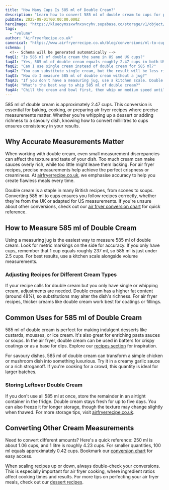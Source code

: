```yaml
---
title: "How Many Cups Is 585 ml of Double Cream?"
description: "Learn how to convert 585 ml of double cream to cups for perfect baking and cooking every time. Get accurate measurements now!"
pubDate: 2025-08-01T00:00:00.000Z
heroImage: "https://klueoymssxwfnxsvcyhv.supabase.co/storage/v1/object/public/Shmucket/how-many-cups-is-585-ml-of-double-cream.webp"
tags:
  - "volume"
author: "AirFryerRecipe.co.uk"
canonical: "https://www.airfryerrecipe.co.uk/blog/conversions/ml-to-cups/how-many-cups-is-585-ml-of-double-cream"
schema: |
  <!-- Schema will be generated automatically -->
faqQ1: "Is 585 ml of double cream the same in US and UK cups?"
faqA1: "Yes, 585 ml of double cream equals roughly 2.47 cups in both US and UK measurements. However, US cups are slightly smaller (237 ml) compared to UK cups (284 ml), but the difference is minimal for this quantity."
faqQ2: "Can I use single cream instead of double cream for 585 ml?"
faqA2: "You can substitute single cream, but the result will be less rich. Double cream has a higher fat content, so sauces and desserts may be thinner with single cream. Adjust cooking times slightly if using it in air fryer recipes."
faqQ3: "How do I measure 585 ml of double cream without a jug?"
faqA3: "If you don't have a measuring jug, use a kitchen scale. Double cream weighs roughly 1 gram per ml, so 585 ml equals 585 grams. Alternatively, use a standard cup (237 ml) and measure just under 2.5 cups."
faqQ4: "What's the best way to whip 585 ml of double cream?"
faqA4: "Chill the cream and bowl first, then whip on medium speed until soft peaks form. Avoid overwhipping, as double cream can quickly turn to butter. For air fryer desserts, whipped cream adds a lovely finishing touch."
---
```

<p>585 ml of double cream is approximately 2.47 cups. This conversion is essential for baking, cooking, or preparing air fryer recipes where precise measurements matter. Whether you're whipping up a dessert or adding richness to a savoury dish, knowing how to convert millilitres to cups ensures consistency in your results.</p>  

<h2>Why Accurate Measurements Matter</h2>  
<p>When working with double cream, even small measurement discrepancies can affect the texture and taste of your dish. Too much cream can make sauces overly rich, while too little might leave them lacking. For air fryer recipes, precise measurements help achieve the perfect crispness or creaminess. At <a href=https://www.airfryerrecipe.co.uk>airfryerrecipe.co.uk</a>, we emphasise accuracy to help you create flawless meals every time.</p>  

<p>Double cream is a staple in many British recipes, from scones to soups. Converting 585 ml to cups ensures you follow recipes correctly, whether they're from the UK or adapted for US measurements. If you're unsure about other conversions, check out our <a href=https://www.airfryerrecipe.co.uk/air-fryer-conversion-chart>air fryer conversion chart</a> for quick reference.</p>  

<h2>How to Measure 585 ml of Double Cream</h2>  
<p>Using a measuring jug is the easiest way to measure 585 ml of double cream. Look for metric markings on the side for accuracy. If you only have cups, remember that 1 cup equals roughly 237 ml, so 585 ml is just under 2.5 cups. For best results, use a kitchen scale alongside volume measurements.</p>  

<h3>Adjusting Recipes for Different Cream Types</h3>  
<p>If your recipe calls for double cream but you only have single or whipping cream, adjustments are needed. Double cream has a higher fat content (around 48%), so substitutions may alter the dish's richness. For air fryer recipes, thicker creams like double cream work best for coatings or fillings.</p>  

<h2>Common Uses for 585 ml of Double Cream</h2>  
<p>585 ml of double cream is perfect for making indulgent desserts like custards, mousses, or ice cream. It's also great for enriching pasta sauces or soups. In the air fryer, double cream can be used in batters for crispy coatings or as a base for dips. Explore our <a href=https://www.airfryerrecipe.co.uk/recipes>recipes section</a> for inspiration.</p>  

<p>For savoury dishes, 585 ml of double cream can transform a simple chicken or mushroom dish into something luxurious. Try it in a creamy garlic sauce or a rich stroganoff. If you're cooking for a crowd, this quantity is ideal for larger batches.</p>  

<h3>Storing Leftover Double Cream</h3>  
<p>If you don't use all 585 ml at once, store the remainder in an airtight container in the fridge. Double cream stays fresh for up to five days. You can also freeze it for longer storage, though the texture may change slightly when thawed. For more storage tips, visit <a href=https://www.airfryerrecipe.co.uk>airfryerrecipe.co.uk</a>.</p>  

<h2>Converting Other Cream Measurements</h2>  
<p>Need to convert different amounts? Here's a quick reference: 250 ml is about 1.06 cups, and 1 litre is roughly 4.23 cups. For smaller quantities, 100 ml equals approximately 0.42 cups. Bookmark our <a href=https://www.airfryerrecipe.co.uk/air-fryer-conversion-chart>conversion chart</a> for easy access.</p>  

<p>When scaling recipes up or down, always double-check your conversions. This is especially important for air fryer cooking, where ingredient ratios affect cooking times and results. For more tips on perfecting your air fryer meals, check out our <a href=https://www.airfryerrecipe.co.uk/recipe-category/dessert>dessert recipes</a>.</p>
